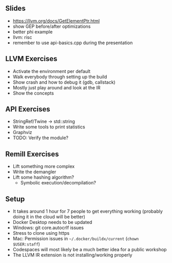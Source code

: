 ## Slides

- https://llvm.org/docs/GetElementPtr.html
- show GEP before/after optimizations
- better phi example
- llvm: risc
- remember to use api-basics.cpp during the presentation

## LLVM Exercises

- Activate the environment per default
- Walk everybody through setting up the build
- Show crash and how to debug it (gdb, callstack)
- Mostly just play around and look at the IR
- Show the concepts

## API Exercises

- StringRef/Twine -> std::string
- Write some tools to print statistics
- Graphviz
- TODO: Verify the module?

## Remill Exercises

- Lift something more complex
- Write the demangler
- Lift some hashing algorithm?
  - Symbolic execution/decompilation?

## Setup

- It takes around 1 hour for 7 people to get everything working (probably doing it in the cloud will be better)
- Docker Desktop needs to be updated
- Windows: git core.autocrlf issues
- Stress to clone using https
- Mac: Permission issues in `~/.docker/buildx/current` (`chown $USER:staff`)
- Codespaces will most likely be a much better idea for a public workshop
- The LLVM IR extension is not installing/working properly

